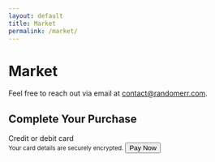 ```yaml
---
layout: default
title: Market
permalink: /market/
---
```


# Market

Feel free to reach out via email at [contact@randomerr.com](mailto:contact@randomerr.com).





<title>Secure Checkout</title>
<link rel="stylesheet" href="{{ site.baseurl }}/assets/css/stripe.css">
<div class="payment-container">
   <h2>Complete Your Purchase</h2>
   <form id="payment-form" aria-label="Payment Form">
      <label for="card-element" class="form-label">Credit or debit card</label>
      <div id="card-element" class="card-input"></div>
      <small id="card-help" class="form-text">Your card details are securely encrypted.</small>
      <button id="submit-button" aria-label="Pay Now">Pay Now</button>
      <div id="spinner" class="spinner hidden" aria-hidden="true"></div>
      <div id="card-errors" role="alert" aria-live="polite"></div>
   </form>
</div>
<script src="https://js.stripe.com/v3/"></script>
<script src="{{ site.baseurl }}/server/stripe_checkout.js">
<script src="{{ site.baseurl }}/server/server.js">
